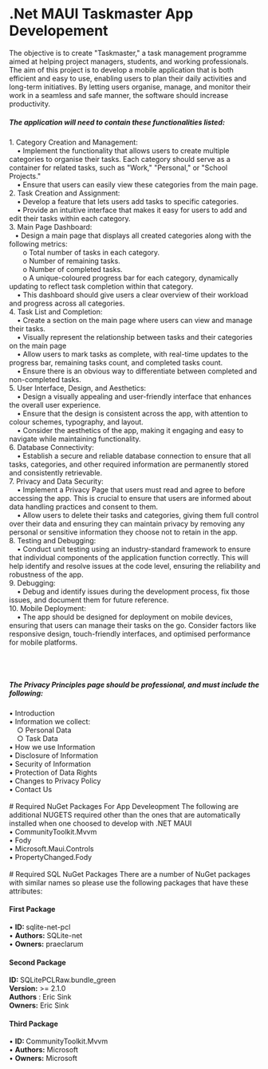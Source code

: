 # .Net MAUI Taskmaster App Developement
The objective is to create "Taskmaster," a task management programme aimed at helping project managers, students, and working professionals. The aim of this project is to develop a mobile application that is both efficient and easy to use, enabling users to plan their daily activities and long-term initiatives. By letting users organise, manage, and monitor their work in a seamless and safe manner, the software should increase productivity. 

<h5>The application will need to contain these functionalities listed:</h5>
1.	Category Creation and Management:<br>
 &nbsp; &nbsp; •	Implement the functionality that allows users to create multiple categories to organise their tasks. Each category should serve as a container for related tasks, such as "Work," "Personal," or "School Projects."<br>
&nbsp; &nbsp;  •	Ensure that users can easily view these categories from the main page.<br>
2.	Task Creation and Assignment:<br>
 &nbsp; &nbsp; •	Develop a feature that lets users add tasks to specific categories.<br>
&nbsp; &nbsp;  •	Provide an intuitive interface that makes it easy for users to add and edit their tasks within each category.<br>
3.	Main Page Dashboard:<br>
  &nbsp; &nbsp;•	Design a main page that displays all created categories along with the following metrics:<br>
   &nbsp; &nbsp;&nbsp; &nbsp; o	Total number of tasks in each category.<br>
   &nbsp; &nbsp;&nbsp; &nbsp; o	Number of remaining tasks.<br>
  &nbsp; &nbsp;&nbsp; &nbsp;  o	Number of completed tasks.<br>
  &nbsp; &nbsp;&nbsp; &nbsp;  o	A unique-coloured progress bar for each category, dynamically updating to reflect task completion within that category.<br>
 &nbsp; &nbsp; •	This dashboard should give users a clear overview of their workload and progress across all categories.<br>
4.	Task List and Completion:<br>
&nbsp; &nbsp;  •	Create a section on the main page where users can view and manage their tasks.<br>
&nbsp; &nbsp;  •	Visually represent the relationship between tasks and their categories on the main page<br>
&nbsp; &nbsp;  •	Allow users to mark tasks as complete, with real-time updates to the progress bar, remaining tasks count, and completed tasks count.<br>
&nbsp; &nbsp;  •	Ensure there is an obvious way to differentiate between completed and non-completed tasks.<br>
5.	User Interface, Design, and Aesthetics:<br>
&nbsp; &nbsp;  •	Design a visually appealing and user-friendly interface that enhances the overall user experience.<br>
&nbsp; &nbsp;  •	Ensure that the design is consistent across the app, with attention to colour schemes, typography, and layout.<br>
&nbsp; &nbsp;  •	Consider the aesthetics of the app, making it engaging and easy to navigate while maintaining functionality.<br>
6.	Database Connectivity:<br>
&nbsp; &nbsp;  •	Establish a secure and reliable database connection to ensure that all tasks, categories, and other required information are permanently stored and consistently retrievable.<br>
7.	Privacy and Data Security:<br>
&nbsp; &nbsp;  •	Implement a Privacy Page that users must read and agree to before accessing the app. This is crucial to ensure that users are informed about data handling practices and consent to them.<br>
 &nbsp; &nbsp; •	Allow users to delete their tasks and categories, giving them full control over their data and ensuring they can maintain privacy by removing any personal or sensitive information they choose not to retain in the app.<br>
8.	Testing and Debugging:<br>
&nbsp; &nbsp;  •	Conduct unit testing using an industry-standard framework to ensure that individual components of the application function correctly. This will help identify and resolve issues at the code level, ensuring the reliability and robustness of the app.<br>
9.	Debugging:<br>
&nbsp; &nbsp;  •	Debug and identify issues during the development process, fix those issues, and document them for future reference.<br>
10.	Mobile Deployment:<br>
&nbsp; &nbsp;  •	The app should be designed for deployment on mobile devices, ensuring that users can manage their tasks on the go. Consider factors like responsive design, touch-friendly interfaces, and optimised performance for mobile platforms.

<br><br>
<h5>The Privacy Principles page should be professional, and must include the following:</h5>
• Introduction<br>
• Information we collect:<br>
&nbsp; &nbsp; ○ Personal Data<br>
&nbsp; &nbsp; ○ Task Data<br>
• How we use Information<br>
• Disclosure of Information<br>
• Security of Information<br>
• Protection of Data Rights<br>
• Changes to Privacy Policy<br>
• Contact Us
<br><br>
# Required NuGet Packages For App Develeopment
The following are additional NUGETS required other than the ones that are automatically installed when one choosed to develop with .NET MAUI<br>
• CommunityToolkit.Mvvm<br>
• Fody<br>
• Microsoft.Maui.Controls<br>
• PropertyChanged.Fody
<br><br>
# Required SQL NuGet Packages
There are a number of NuGet packages with similar names so please use the following packages that have these attributes:<br>
<h4>First Package</h4>
• <strong>ID: </strong> sqlite-net-pcl<br>
• <strong>Authors:</strong>  SQLite-net<br>
• <strong>Owners:</strong>  praeclarum
<br>
<h4>Second Package</h4>
<strong>ID: </strong> SQLitePCLRaw.bundle_green<br>
<strong>Version:</strong>  >= 2.1.0<br>
<strong>Authors</strong> : Eric Sink<br>
<strong>Owners:</strong>  Eric Sink
<br>
<h4>Third Package</h4>
• <strong>ID: </strong>  CommunityToolkit.Mvvm<br>
• <strong>Authors:</strong> Microsoft<br>
• <strong>Owners:</strong> Microsoft<br>

